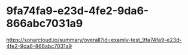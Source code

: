 # 9fa74fa9-e23d-4fe2-9da6-866abc7031a9
https://sonarcloud.io/summary/overall?id=examly-test_9fa74fa9-e23d-4fe2-9da6-866abc7031a9
